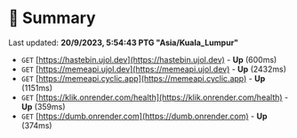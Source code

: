 # 📖 Summary
Last updated: **20/9/2023, 5:54:43 PTG "Asia/Kuala_Lumpur"**

- `GET` [https://hastebin.ujol.dev](https://hastebin.ujol.dev) - **Up** (600ms)
- `GET` [https://memeapi.ujol.dev](https://memeapi.ujol.dev) - **Up** (2432ms)
- `GET` [https://memeapi.cyclic.app](https://memeapi.cyclic.app) - **Up** (1151ms)
- `GET` [https://klik.onrender.com/health](https://klik.onrender.com/health) - **Up** (359ms)
- `GET` [https://dumb.onrender.com](https://dumb.onrender.com) - **Up** (374ms)
